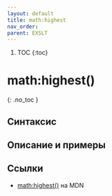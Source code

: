 ```yaml
---
layout: default
title: math​:highest
nav_order:
parent: EXSLT
---
```


<!-- prettier-ignore-start -->
1. TOC
{:toc}

# math​:highest()
{: .no_toc }
<!-- prettier-ignore-end -->

## Синтаксис

## Описание и примеры

## Ссылки

- [math​:highest()](https://developer.mozilla.org/en-US/docs/Web/EXSLT/math/highest) на MDN
